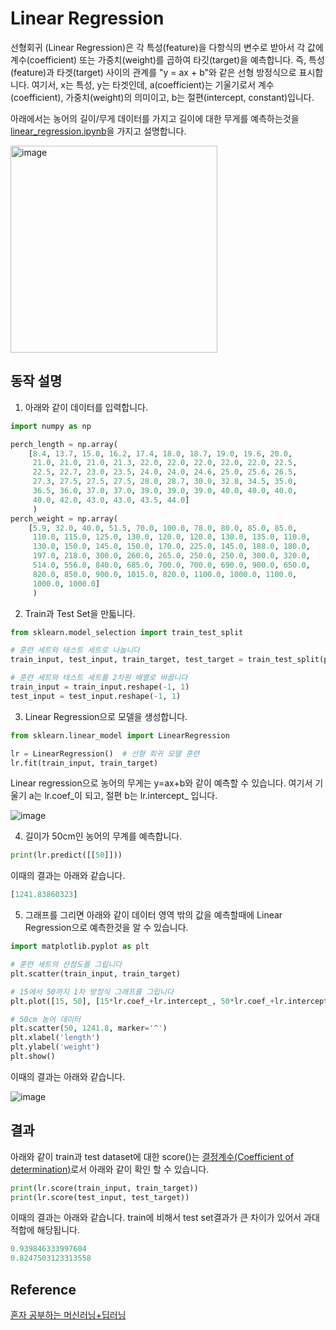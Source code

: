 # Linear Regression

선형회귀 (Linear Regression)은 각 특성(feature)을 다항식의 변수로 받아서 각 값에 계수(coefficient) 또는 가중치(weight)를 곱하여 타깃(target)을 예측합니다. 즉, 특성(feature)과 타겟(target) 사이의 관계를 "y = ax + b"와 같은 선형 방정식으로 표시합니다. 여기서, x는 특성, y는 타겟인데, a(coefficient)는 기울기로서 계수(coefficient), 가중치(weight)의 의미이고, b는 절편(intercept, constant)입니다. 


아래에서는 농어의 길이/무게 데이터를 가지고 길이에 대한 무게를 예측하는것을 [linear_regression.ipynb](https://github.com/kyopark2014/ML-Algorithms/blob/main/src/linear_regression.ipynb)을 가지고 설명합니다. 

<img width="331" alt="image" src="https://user-images.githubusercontent.com/52392004/185773282-73e5dd34-6a64-4c8d-87a2-0261dc4053b7.png">


## 동작 설명 

1) 아래와 같이 데이터를 입력합니다. 

```python
import numpy as np

perch_length = np.array(
    [8.4, 13.7, 15.0, 16.2, 17.4, 18.0, 18.7, 19.0, 19.6, 20.0, 
     21.0, 21.0, 21.0, 21.3, 22.0, 22.0, 22.0, 22.0, 22.0, 22.5, 
     22.5, 22.7, 23.0, 23.5, 24.0, 24.0, 24.6, 25.0, 25.6, 26.5, 
     27.3, 27.5, 27.5, 27.5, 28.0, 28.7, 30.0, 32.8, 34.5, 35.0, 
     36.5, 36.0, 37.0, 37.0, 39.0, 39.0, 39.0, 40.0, 40.0, 40.0, 
     40.0, 42.0, 43.0, 43.0, 43.5, 44.0]
     )
perch_weight = np.array(
    [5.9, 32.0, 40.0, 51.5, 70.0, 100.0, 78.0, 80.0, 85.0, 85.0, 
     110.0, 115.0, 125.0, 130.0, 120.0, 120.0, 130.0, 135.0, 110.0, 
     130.0, 150.0, 145.0, 150.0, 170.0, 225.0, 145.0, 188.0, 180.0, 
     197.0, 218.0, 300.0, 260.0, 265.0, 250.0, 250.0, 300.0, 320.0, 
     514.0, 556.0, 840.0, 685.0, 700.0, 700.0, 690.0, 900.0, 650.0, 
     820.0, 850.0, 900.0, 1015.0, 820.0, 1100.0, 1000.0, 1100.0, 
     1000.0, 1000.0]
     )
```     

2) Train과 Test Set을 만듧니다.

```python
from sklearn.model_selection import train_test_split

# 훈련 세트와 테스트 세트로 나눕니다
train_input, test_input, train_target, test_target = train_test_split(perch_length, perch_weight, random_state=42)

# 훈련 세트와 테스트 세트를 2차원 배열로 바꿉니다
train_input = train_input.reshape(-1, 1)
test_input = test_input.reshape(-1, 1)
```

3) Linear Regression으로 모델을 생성합니다.

```python
from sklearn.linear_model import LinearRegression

lr = LinearRegression()  # 선형 회귀 모델 훈련
lr.fit(train_input, train_target)
```

Linear regression으로 농어의 무게는 y=ax+b와 같이 예측할 수 있습니다. 여기서 기울기 a는 lr.coef_이 되고, 절편 b는 lr.intercept_ 입니다.

![image](https://user-images.githubusercontent.com/52392004/185791887-38a99da0-091f-4e93-993b-2dcfcb94ca23.png)


4) 길이가 50cm인 농어의 무계를 예측합니다. 

```python
print(lr.predict([[50]]))
```

이때의 결과는 아래와 같습니다. 

```python
[1241.83860323]
```

5) 그래프를 그리면 아래와 같이 데이터 영역 밖의 값을 예측할때에 Linear Regression으로 예측한것을 알 수 있습니다. 

```python
import matplotlib.pyplot as plt

# 훈련 세트의 산점도를 그립니다
plt.scatter(train_input, train_target)

# 15에서 50까지 1차 방정식 그래프를 그립니다
plt.plot([15, 50], [15*lr.coef_+lr.intercept_, 50*lr.coef_+lr.intercept_],'r')

# 50cm 농어 데이터
plt.scatter(50, 1241.8, marker='^')
plt.xlabel('length')
plt.ylabel('weight')
plt.show()
```

이때의 결과는 아래와 같습니다.

![image](https://user-images.githubusercontent.com/52392004/185791485-e57c716a-31fc-4453-a76d-f9d0aa93f6bb.png)


## 결과 

아래와 같이 train과 test dataset에 대한 score()는 [결정계수(Coefficient of determination)](https://github.com/kyopark2014/ML-Algorithms/blob/main/evaluation.md#coefficient-of-determination)로서 아래와 같이 확인 할 수 있습니다. 

```python
print(lr.score(train_input, train_target))
print(lr.score(test_input, test_target))
```

이때의 결과는 아래와 같습니다. train에 비해서 test set결과가 큰 차이가 있어서 과대적합에 해당됩니다. 

```c
0.939846333997604
0.8247503123313558
```
## Reference

[혼자 공부하는 머신러닝+딥러닝](https://github.com/rickiepark/hg-mldl)
